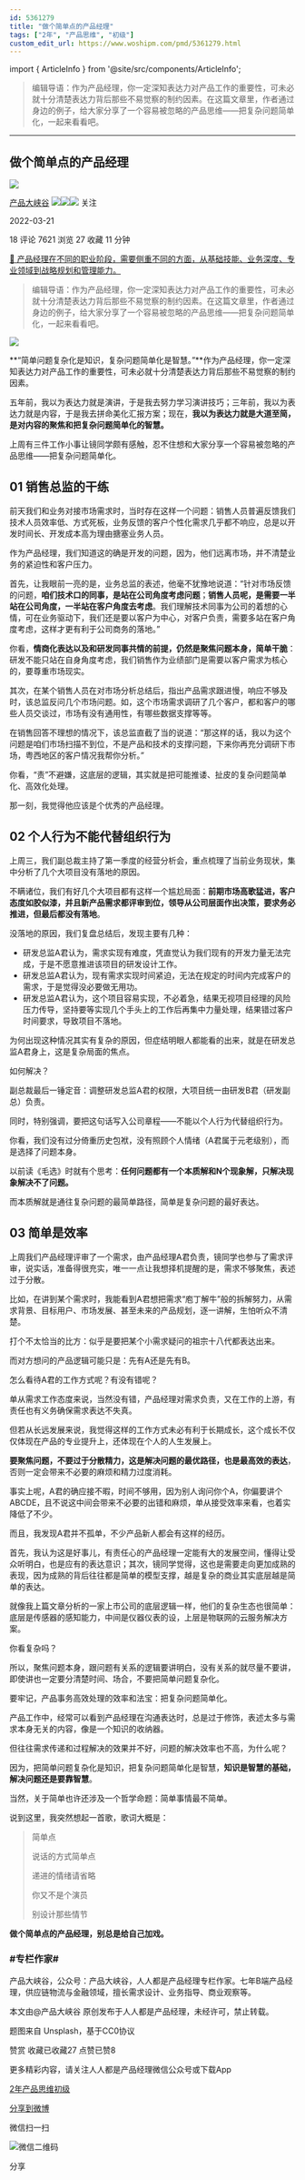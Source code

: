 ```yaml
---
id: 5361279
title: "做个简单点的产品经理"
tags: ["2年", "产品思维", "初级"]
custom_edit_url: https://www.woshipm.com/pmd/5361279.html
---
```

import { ArticleInfo } from '@site/src/components/ArticleInfo';

<ArticleInfo
    author="产品大峡谷"
    authorLink="https://www.woshipm.com/u/370341"
    published="2022-03-21"
    views={7621}
    comments={18}
    collects={27}
/>

> 编辑导语：作为产品经理，你一定深知表达力对产品工作的重要性，可未必就十分清楚表达力背后那些不易觉察的制约因素。在这篇文章里，作者通过身边的例子，给大家分享了一个容易被忽略的产品思维——把复杂问题简单化，一起来看看吧。

---

## 做个简单点的产品经理

[![](https://image.woshipm.com/wp-files/2022/05/Ojbe5hJTxgahne7BAHCn.jpg!/both/72x72)](https://www.woshipm.com/u/370341)

[产品大峡谷](https://www.woshipm.com/u/370341) ![](https://static.woshipm.com/tag/1121_1@2x.png)![](https://static.woshipm.com/tag/2103_1@2x.png)![](https://static.woshipm.com/tag/2104_1@2x.png) 关注

2022-03-21

18 评论 7621 浏览 27 收藏 11 分钟

[🔗 产品经理在不同的职业阶段，需要侧重不同的方面，从基础技能、业务深度、专业领域到战略规划和管理能力。](https://ke.qidianla.com/courses/90pm)

> 编辑导语：作为产品经理，你一定深知表达力对产品工作的重要性，可未必就十分清楚表达力背后那些不易觉察的制约因素。在这篇文章里，作者通过身边的例子，给大家分享了一个容易被忽略的产品思维——把复杂问题简单化，一起来看看吧。

![](https://image.woshipm.com/wp-files/2022/03/waYbSd0xPuhD5vATfmQe.jpg)

**“简单问题复杂化是知识，复杂问题简单化是智慧。”**作为产品经理，你一定深知表达力对产品工作的重要性，可未必就十分清楚表达力背后那些不易觉察的制约因素。

五年前，我以为表达力就是演讲，于是我去努力学习演讲技巧；三年前，我以为表达力就是内容，于是我去拼命美化汇报方案；现在，**我以为表达力就是大道至简，是对内容的聚焦和把复杂问题简单化的智慧。**

上周有三件工作小事让镜同学颇有感触，忍不住想和大家分享一个容易被忽略的产品思维——把复杂问题简单化。

## **01 销售总监的干练**

前天我们和业务对接市场需求时，当时存在这样一个问题：销售人员普遍反馈我们技术人员效率低、方式死板，业务反馈的客户个性化需求几乎都不响应，总是以开发时间长、开发成本高为理由搪塞业务人员。

作为产品经理，我们知道这的确是开发的问题，因为，他们远离市场，并不清楚业务的紧迫性和客户压力。

首先，让我眼前一亮的是，业务总监的表述，他毫不犹豫地说道：“针对市场反馈的问题，**咱们技术口的同事，是站在公司角度考虑问题**；**销售人员呢，是需要一半站在公司角度，一半站在客户角度去考虑**。我们理解技术同事为公司的着想的心情，可在业务驱动下，我们还是要以客户为中心，对客户负责，需要多站在客户角度考虑，这样才更有利于公司商务的落地。”

你看，**情商化表达以及和研发同事共情的前提，仍然是聚焦问题本身，简单干脆**：研发不能只站在自身角度考虑，我们销售作为业绩部门是需要以客户需求为核心的，要尊重市场现实。

其次，在某个销售人员在对市场分析总结后，指出产品需求跟进慢，响应不够及时，该总监反问几个市场问题。如，这个市场需求调研了几个客户，都和客户的哪些人员交谈过，市场有没有通用性，有哪些数据支撑等等。

在销售回答不理想的情况下，该总监直截了当的说道：“那这样的话，我以为这个问题是咱们市场扫描不到位，不是产品和技术的支撑问题，下来你再充分调研下市场，粤西地区的客户情况我帮你分析。”

你看，“责”不避嫌，这底层的逻辑，其实就是把可能推诿、扯皮的复杂问题简单化、高效化处理。

那一刻，我觉得他应该是个优秀的产品经理。

## **02 个人行为不能代替组织行为**

上周三，我们副总裁主持了第一季度的经营分析会，重点梳理了当前业务现状，集中分析了几个大项目没有落地的原因。

不瞒诸位，我们有好几个大项目都有这样一个尴尬局面：**前期市场高歌猛进，客户态度如胶似漆，并且新产品需求都评审到位，领导从公司层面作出决策，要求务必推进，但最后都没有落地**。

没落地的原因，我们复盘总结后，发现主要有几种：

*   研发总监A君认为，需求实现有难度，凭直觉认为我们现有的开发力量无法完成，于是不愿意推进该项目的研发设计工作。
*   研发总监A君认为，现有需求实现时间紧迫，无法在规定的时间内完成客户的需求，于是觉得没必要做无用功。
*   研发总监A君认为，这个项目容易实现，不必着急，结果无视项目经理的风险压力传导，坚持要等实现几个手头上的工作后再集中力量处理，结果错过客户时间要求，导致项目不落地。

为何出现这种情况其实有复杂的原因，但症结明眼人都能看的出来，就是在研发总监A君身上，这是复杂局面的焦点。

如何解决？

副总裁最后一锤定音：调整研发总监A君的权限，大项目统一由研发B君（研发副总）负责。

同时，特别强调，要把这句话写入公司章程——不能以个人行为代替组织行为。

你看，我们没有过分倚重历史包袱，没有照顾个人情绪（A君属于元老级别），而是选择了问题本身。

以前读《毛选》时就有个思考：**任何问题都有一个本质解和N个现象解，只解决现象解决不了问题。**

而本质解就是通往复杂问题的最简单路径，简单是复杂问题的最好表达。

## **03 简单是效率**

上周我们产品经理评审了一个需求，由产品经理A君负责，镜同学也参与了需求评审，说实话，准备得很充实，唯一一点让我想择机提醒的是，需求不够聚焦，表述过于分散。

比如，在讲到某个需求时，我能看到A君想把需求“庖丁解牛”般的拆解努力，从需求背景、目标用户、市场发展、甚至未来的产品规划，逐一讲解，生怕听众不清楚。

打个不太恰当的比方：似乎是要把某个小需求疑问的祖宗十八代都表达出来。

而对方想问的产品逻辑可能只是：先有A还是先有B。

怎么看待A君的工作方式呢？有没有错呢？

单从需求工作态度来说，当然没有错，产品经理对需求负责，又在工作的上游，有责任也有义务确保需求表达不失真。

但若从长远发展来说，我觉得这样的工作方式未必有利于长期成长，这个成长不仅仅体现在产品的专业提升上，还体现在个人的人生发展上。

**要聚焦问题，不要过于分散精力，这是解决问题的最优路径，也是最高效的表达**，否则一定会带来不必要的麻烦和精力过度消耗。

事实上呢，A君的确应接不暇，时间不够用，因为别人询问你个A，你偏要讲个ABCDE，且不说这中间会带来不必要的出错和麻烦，单从接受效率来看，也着实降低了不少。

而且，我发现A君并不孤单，不少产品新人都会有这样的经历。

首先，我认为这是好事儿，有责任心的产品经理一定能有大的发展空间，懂得让受众听明白，也是应有的表达意识；其次，镜同学觉得，这也是需要走向更加成熟的表现，因为成熟的背后往往都是简单的模型支撑，越是复杂的商业其实底层越是简单的表达。

就像我上篇文章分析的一家上市公司的底层逻辑一样，他们的复杂生态也很简单：底层是传感器的感知能力，中间是仪器仪表的设，上层是物联网的云服务解决方案。

你看复杂吗？

所以，聚焦问题本身，跟问题有关系的逻辑要讲明白，没有关系的就尽量不要讲，即使讲也一定要分清楚时间、场合，不要把简单问题复杂化。

要牢记，产品事务高效处理的效率和法宝：把复杂问题简单化。

产品工作中，经常可以看到产品经理在沟通表达时，总是过于修饰，表述太多与需求本身无关的内容，像是一个知识的收纳器。

但往往需求传递和过程解决的效果并不好，问题的解决效率也不高，为什么呢？

因为，把简单问题复杂化是知识，把复杂问题简单化是智慧，**知识是智慧的基础，解决问题还是要靠智慧**。

当然，关于简单也许还涉及一个哲学命题：简单事情最不简单。

说到这里，我突然想起一首歌，歌词大概是：

> 简单点
> 
> 说话的方式简单点
> 
> 递进的情绪请省略
> 
> 你又不是个演员
> 
> 别设计那些情节

**做个简单点的产品经理，别总是给自己加戏。**

### #专栏作家#

产品大峡谷，公众号：产品大峡谷，人人都是产品经理专栏作家。七年B端产品经理，供应链物流与金融领域，擅长需求设计、业务指导、商业观察等。

本文由@产品大峡谷 原创发布于人人都是产品经理，未经许可，禁止转载。

题图来自 Unsplash，基于CC0协议

赞赏 收藏已收藏27 点赞已赞8

更多精彩内容，请关注人人都是产品经理微信公众号或下载App

[2年](https://www.woshipm.com/tag/2%e5%b9%b4)[产品思维](https://www.woshipm.com/tag/%e4%ba%a7%e5%93%81%e6%80%9d%e7%bb%b4)[初级](https://www.woshipm.com/tag/%e5%88%9d%e7%ba%a7)

[分享到微博](https://service.weibo.com/share/share.php?appkey=2775287854&title=做个简单点的产品经理&url=https://www.woshipm.com/pmd/5361279.html&pic=https://image.woshipm.com/wp-files/2022/03/waYbSd0xPuhD5vATfmQe.jpg)

微信扫一扫

![微信二维码](https://api.pwmqr.com/qrcode/create/?url=https://www.woshipm.com/pmd/5361279.html)

分享